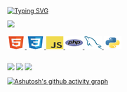 <a href="https://git.io/typing-svg"><img src="https://readme-typing-svg.demolab.com?font=Fira+Code&pause=1000&color=B733F7&center=true&width=435&lines=Ol%C3%A1!+Meu+nome+%C3%A9+Ronaldo+Cesar;Seja+bem-vindo+ao+meu+reposit%C3%B3rio!" alt="Typing SVG" /></a>

<div>
  <a href="https://github.com/odlaanoR">
    <img height="180em" src="https://github-readme-stats.vercel.app/api?username=odlaanoR&theme=nightowl&show_icons=true"/>
</div>

<div sytle="display: inline_block;"> <br>
<img width="40" height="30" src="https://raw.githubusercontent.com/devicons/devicon/ca28c779441053191ff11710fe24a9e6c23690d6/icons/html5/html5-original.svg"/>
<img width="40" height="30" src="https://raw.githubusercontent.com/devicons/devicon/ca28c779441053191ff11710fe24a9e6c23690d6/icons/css3/css3-original.svg"/>
<img width="40" height="30" src="https://raw.githubusercontent.com/devicons/devicon/ca28c779441053191ff11710fe24a9e6c23690d6/icons/javascript/javascript-original.svg"/>
<img width="40" height="30" src="https://raw.githubusercontent.com/devicons/devicon/ca28c779441053191ff11710fe24a9e6c23690d6/icons/php/php-original.svg"/>
<img width="40" height="30" src="https://raw.githubusercontent.com/devicons/devicon/ca28c779441053191ff11710fe24a9e6c23690d6/icons/mysql/mysql-original.svg"/>
<img width="40" height="30" src="https://raw.githubusercontent.com/devicons/devicon/ca28c779441053191ff11710fe24a9e6c23690d6/icons/python/python-original.svg"/>

</div>

##
<div style="display: inline_block;">

<a href="https://www.instagram.com/r.cesarl_/" target="_blank"><img src="https://img.shields.io/badge/Instagram-E4405F?style=for-the-badge&logo=instagram&logoColor=white"/></a>
<a href="mailto:ronaldocrleite@gmail.com"><img src="https://img.shields.io/badge/Gmail-D14836?style=for-the-badge&logo=gmail&logoColor=white"/></a>
<img src="https://img.shields.io/badge/Discord-7289DA?style=for-the-badge&logo=discord&logoColor=white"/>

</div>

[![Ashutosh's github activity graph](https://github-readme-activity-graph.vercel.app/graph?username=odlaanoR&theme=nightowl)](https://github.com/odlaanoR/github-readme-activity-graph)
